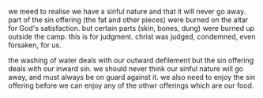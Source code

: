 we meed to realise we have a sinful
nature and that it will never go away.
part of the sin offering (the fat and other
pieces) were burned on the altar for God's
satisfaction. but certain parts (skin,
bones, dung) were burned up outside the
camp. this is for judgment. christ was
judged, condemned, even forsaken, for us.

the washing of water deals with our
outward defilement but the sin offering
deals with our inward sin. we should
never think our sinful nature will go
away, and must always be on guard against
it. we also need to enjoy the sin offering
before we can enjoy any of the othwr
offerings which are our food.
